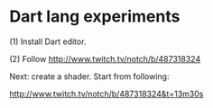 # Dart lang experiments

(1) Install Dart editor.

(2) Follow http://www.twitch.tv/notch/b/487318324

Next: create a shader.  Start from following:

   http://www.twitch.tv/notch/b/487318324&t=13m30s

